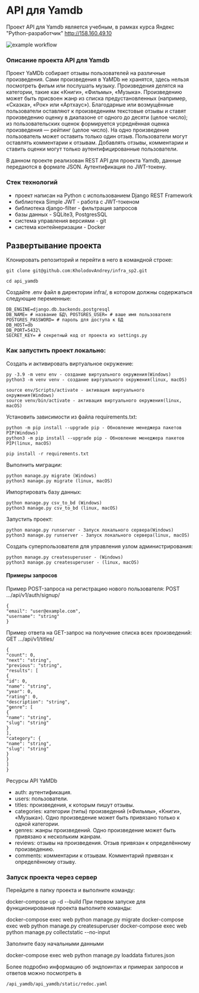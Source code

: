 # API для Yamdb
Проект API для Yamdb является учебным, в рамках курса Яндекс "Python-разработчик"
http://158.160.49.10

![example workflow](https://github.com/KholodovAndrey/yamdb_final/actions/workflows/yamdb_workflow.yml/badge.svg)

### Описание проекта API для Yamdb

Проект YaMDb собирает отзывы пользователей на различные произведения.
Сами произведения в YaMDb не хранятся, здесь нельзя посмотреть фильм или послушать музыку.
Произведения делятся на категории, такие как «Книги», «Фильмы», «Музыка».
Произведению может быть присвоен жанр из списка предустановленных (например, «Сказка», «Рок» или «Артхаус»).
Благодарные или возмущённые пользователи оставляют к произведениям текстовые отзывы и ставят произведению оценку в диапазоне от одного до десяти (целое число); из пользовательских оценок формируется усреднённая оценка произведения — рейтинг (целое число). На одно произведение пользователь может оставить только один отзыв.
Пользователи могут оставлять комментарии к отзывам.
Добавлять отзывы, комментарии и ставить оценки могут только аутентифицированные пользователи.

В данном проекте реализован REST API для проекта Yamdb, данные передаются в формате JSON.
Аутентификация по JWT-токену.

### Стек технологий

- проект написан на Python с использованием Django REST Framework
- библиотека Simple JWT - работа с JWT-токеном
- библиотека django-filter - фильтрация запросов
- базы данных - SQLite3, PostgresSQL
- система управления версиями - git
- система контейнеризации - Docker

## Развертывание проекта

Клонировать репозиторий и перейти в него в командной строке:

```
git clone git@github.com:KholodovAndrey/infra_sp2.git
```

```
cd api_yamdb
```

Создайте .env файл в директории infra/, в котором должны содержаться следующие переменные:
```
DB_ENGINE=django.db.backends.postgresql
DB_NAME= # название БД\ POSTGRES_USER= # ваше имя пользователя
POSTGRES_PASSWORD= # пароль для доступа к БД
DB_HOST=db
DB_PORT=5432\
SECRET_KEY= # секретный код от проекта из settings.py
```

### Как запустить проект локально:

Cоздать и активировать виртуальное окружение:

```
py -3.9 -m venv env - создание виртуального окружения(Windows)
python3 -m venv venv - создание виртуального окружения(linux, macOS)
```

```
source env/Scripts/activate - активация виртуального окружения(Windows)
source venv/bin/activate - активация виртуального окружения(linux, macOS)
```

Установить зависимости из файла requirements.txt:

```
python -m pip install --upgrade pip - Обновление менеджера пакетов PIP(Windows)
python3 -m pip install --upgrade pip - Обновление менеджера пакетов PIP(linux, macOS)
```

```
pip install -r requirements.txt
```

Выполнить миграции:

```
python manage.py migrate (Windows)
python3 manage.py migrate (linux, macOS)
```

Импортировать базу данных:

```
python manage.py csv_to_bd (Windows)
python3 manage.py csv_to_bd (linux, macOS)
```

Запустить проект:

```
python manage.py runserver - Запуск локального сервера(Windows)
python3 manage.py runserver - Запуск локального сервера(linux, macOS)
```

Создать суперпользователя для управления узлом администрирования:

```
python manage.py createsuperuser - (Windows)
python3 manage.py createsuperuser - (linux, macOS)
```

#### Примеры запросов
Пример POST-запроса на регистрацию нового пользователя: POST .../api/v1/auth/signup/
```
{
"email": "user@example.com",
"username": "string"
}
```
Пример ответа на GET-запрос на получение списка всех произведений: GET .../api/v1/titles/
```
{
"count": 0,
"next": "string",
"previous": "string",
"results": [
{
"id": 0,
"name": "string",
"year": 0,
"rating": 0,
"description": "string",
"genre": [
{
"name": "string",
"slug": "string"
}
],
"category": {
"name": "string",
"slug": "string"
}
}
]
}
```


Ресурсы API YaMDb
- auth: аутентификация.
- users: пользователи.
- titles: произведения, к которым пишут отзывы.
- categories: категории (типы) произведений («Фильмы», «Книги», «Музыка»). Одно произведение может быть привязано только к одной категории.
- genres: жанры произведений. Одно произведение может быть привязано к нескольким жанрам.
- reviews: отзывы на произведения. Отзыв привязан к определённому произведению.
- comments: комментарии к отзывам. Комментарий привязан к определённому отзыву.


### Запуск проекта через сервер

Перейдите в папку проекта и выполните команду:

docker-compose up -d --build
При первом запуске для функционирования проекта выполните команды:

docker-compose exec web python manage.py migrate
docker-compose exec web python manage.py createsuperuser
docker-compose exec web python manage.py collectstatic --no-input

Заполните базу начальными данными

docker-compose exec web python manage.py loaddata fixtures.json


Более подробно информацию об эндпоинтах и примерах запросов и ответов можно посмотреть в
```
/api_yamdb/api_yamdb/static/redoc.yaml
```
